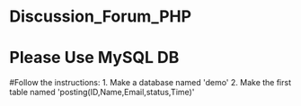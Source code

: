 # Discussion_Forum_PHP


# Please Use MySQL DB 

#Follow the instructions:
	1. Make a database named 'demo'
	2. Make the first table named 'posting(ID,Name,Email,status,Time)'
	